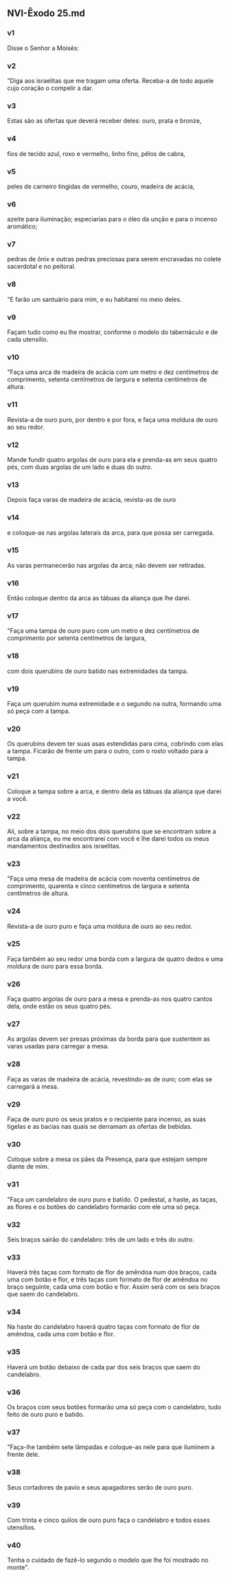 ## NVI-Êxodo 25.md
### v1
 Disse o Senhor a Moisés:
### v2
 "Diga aos israelitas que me tragam uma oferta. Receba-a de todo aquele cujo coração o compelir a dar.
### v3
 Estas são as ofertas que deverá receber deles: ouro, prata e bronze,
### v4
 fios de tecido azul, roxo e vermelho, linho fino, pêlos de cabra,
### v5
 peles de carneiro tingidas de vermelho, couro, madeira de acácia,
### v6
 azeite para iluminação; especiarias para o óleo da unção e para o incenso aromático;
### v7
 pedras de ônix e outras pedras preciosas para serem encravadas no colete sacerdotal e no peitoral.
### v8
 "E farão um santuário para mim, e eu habitarei no meio deles.
### v9
 Façam tudo como eu lhe mostrar, conforme o modelo do tabernáculo e de cada utensílio.
### v10
 "Faça uma arca de madeira de acácia com um metro e dez centímetros de comprimento, setenta centímetros de largura e setenta centímetros de altura.
### v11
 Revista-a de ouro puro, por dentro e por fora, e faça uma moldura de ouro ao seu redor.
### v12
 Mande fundir quatro argolas de ouro para ela e prenda-as em seus quatro pés, com duas argolas de um lado e duas do outro.
### v13
 Depois faça varas de madeira de acácia, revista-as de ouro
### v14
 e coloque-as nas argolas laterais da arca, para que possa ser carregada.
### v15
 As varas permanecerão nas argolas da arca; não devem ser retiradas.
### v16
 Então coloque dentro da arca as tábuas da aliança que lhe darei.
### v17
 "Faça uma tampa de ouro puro com um metro e dez centímetros de comprimento por setenta centímetros de largura,
### v18
 com dois querubins de ouro batido nas extremidades da tampa.
### v19
 Faça um querubim numa extremidade e o segundo na outra, formando uma só peça com a tampa.
### v20
 Os querubins devem ter suas asas estendidas para cima, cobrindo com elas a tampa. Ficarão de frente um para o outro, com o rosto voltado para a tampa.
### v21
 Coloque a tampa sobre a arca, e dentro dela as tábuas da aliança que darei a você.
### v22
 Ali, sobre a tampa, no meio dos dois querubins que se encontram sobre a arca da aliança, eu me encontrarei com você e lhe darei todos os meus mandamentos destinados aos israelitas.
### v23
 "Faça uma mesa de madeira de acácia com noventa centímetros de comprimento, quarenta e cinco centímetros de largura e setenta centímetros de altura.
### v24
 Revista-a de ouro puro e faça uma moldura de ouro ao seu redor.
### v25
 Faça também ao seu redor uma borda com a largura de quatro dedos e uma moldura de ouro para essa borda.
### v26
 Faça quatro argolas de ouro para a mesa e prenda-as nos quatro cantos dela, onde estão os seus quatro pés.
### v27
 As argolas devem ser presas próximas da borda para que sustentem as varas usadas para carregar a mesa.
### v28
 Faça as varas de madeira de acácia, revestindo-as de ouro; com elas se carregará a mesa.
### v29
 Faça de ouro puro os seus pratos e o recipiente para incenso, as suas tigelas e as bacias nas quais se derramam as ofertas de bebidas.
### v30
 Coloque sobre a mesa os pães da Presença, para que estejam sempre diante de mim.
### v31
 "Faça um candelabro de ouro puro e batido. O pedestal, a haste, as taças, as flores e os botões do candelabro formarão com ele uma só peça.
### v32
 Seis braços sairão do candelabro: três de um lado e três do outro.
### v33
 Haverá três taças com formato de flor de amêndoa num dos braços, cada uma com botão e flor, e três taças com formato de flor de amêndoa no braço seguinte, cada uma com botão e flor. Assim será com os seis braços que saem do candelabro.
### v34
 Na haste do candelabro haverá quatro taças com formato de flor de amêndoa, cada uma com botão e flor.
### v35
 Haverá um botão debaixo de cada par dos seis braços que saem do candelabro.
### v36
 Os braços com seus botões formarão uma só peça com o candelabro, tudo feito de ouro puro e batido.
### v37
 "Faça-lhe também sete lâmpadas e coloque-as nele para que iluminem a frente dele.
### v38
 Seus cortadores de pavio e seus apagadores serão de ouro puro.
### v39
 Com trinta e cinco quilos de ouro puro faça o candelabro e todos esses utensílios.
### v40
 Tenha o cuidado de fazê-lo segundo o modelo que lhe foi mostrado no monte".
